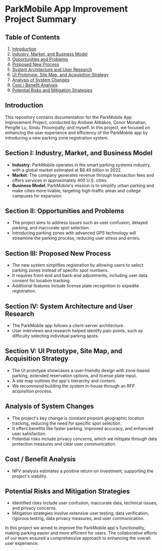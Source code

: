 # ParkMobile App Improvement Project Summary

## Table of Contents
1. [Introduction](#introduction)
2. [Industry, Market, and Business Model](#section-i-industry-market-and-business-model)
3. [Opportunities and Problems](#section-ii-opportunities-and-problems)
4. [Proposed New Process](#section-iii-proposed-new-process)
5. [System Architecture and User Research](#section-iv-system-architecture-and-user-research)
6. [UI Prototype, Site Map, and Acquisition Strategy](#section-v-ui-prototype-site-map-and-acquisition-strategy)
7. [Analysis of System Changes](#analysis-of-system-changes)
8. [Cost / Benefit Analysis](#cost--benefit-analysis)
9. [Potential Risks and Mitigation Strategies](#potential-risks-and-mitigation-strategies)

## Introduction
This repository contains documentation for the ParkMobile App Improvement Project, conducted by Andrew Alikakos, Conor Monahan, Pengfei Lu, Sindu Thoompally, and myself. In this project, we focused on enhancing the user experience and efficiency of the ParkMobile app by introducing a new parking zone registration system.

## Section I: Industry, Market, and Business Model
- **Industry**: ParkMobile operates in the smart parking systems industry, with a global market estimated at $6.49 billion in 2022.
- **Market**: The company generates revenue through transaction fees and offers services in approximately 400 U.S. cities.
- **Business Model**: ParkMobile's mission is to simplify urban parking and make cities more livable, targeting high-traffic areas and college campuses for expansion.

## Section II: Opportunities and Problems
- The project aims to address issues such as user confusion, delayed parking, and inaccurate spot selection.
- Introducing parking zones with advanced GPS technology will streamline the parking process, reducing user stress and errors.

## Section III: Proposed New Process
- The new system simplifies registration by allowing users to select parking zones instead of specific spot numbers.
- It requires front-end and back-end adjustments, including user data consent for location tracking.
- Additional features include license plate recognition to expedite registration.

## Section IV: System Architecture and User Research
- The ParkMobile app follows a client-server architecture.
- User interviews and research helped identify pain points, such as difficulty selecting individual parking spots.

## Section V: UI Prototype, Site Map, and Acquisition Strategy
- The UI prototype showcases a user-friendly design with zone-based parking, extended reservation options, and license plate input.
- A site map outlines the app's hierarchy and content.
- We recommend building the system in-house through an RFP acquisition process.

## Analysis of System Changes
- The project's key change is constant pinpoint geographic location tracking, reducing the need for specific spot selection.
- It offers benefits like faster parking, improved accuracy, and enhanced user satisfaction.
- Potential risks include privacy concerns, which we mitigate through data protection measures and clear user communication.

## Cost / Benefit Analysis
- NPV analysis estimates a positive return on investment, supporting the project's viability.

## Potential Risks and Mitigation Strategies
- Identified risks include user confusion, inaccurate data, technical issues, and privacy concerns.
- Mitigation strategies involve extensive user testing, data verification, rigorous testing, data privacy measures, and user communication.

In this project we aimed to improve the ParkMobile app's functionality, making parking easier and more efficient for users. The collaborative efforts of our team ensured a comprehensive approach to enhancing the overall user experience.
